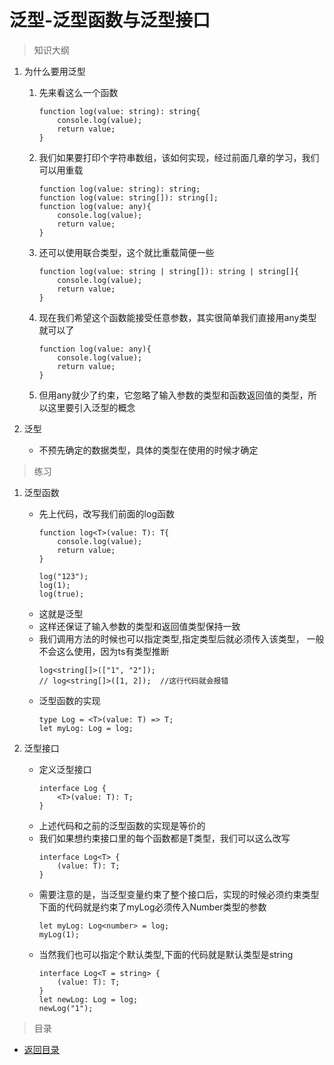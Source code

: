 # 泛型-泛型函数与泛型接口

> 知识大纲
1. 为什么要用泛型
    1. 先来看这么一个函数
        ```
        function log(value: string): string{
            console.log(value);
            return value;
        }   
        ```
        
    2. 我们如果要打印个字符串数组，该如何实现，经过前面几章的学习，我们可以用重载
        ```
        function log(value: string): string;
        function log(value: string[]): string[];
        function log(value: any){
            console.log(value);
            return value;
        }
        ```
        
    3. 还可以使用联合类型，这个就比重载简便一些
        ```
        function log(value: string | string[]): string | string[]{
            console.log(value);
            return value;
        } 
        ```
        
    4. 现在我们希望这个函数能接受任意参数，其实很简单我们直接用any类型就可以了
        ```
        function log(value: any){
            console.log(value);
            return value;
        } 
        ```     
        
    5. 但用any就少了约束，它忽略了输入参数的类型和函数返回值的类型，所以这里要引入泛型的概念
    
2. 泛型
    * 不预先确定的数据类型，具体的类型在使用的时候才确定
    
> 练习
1. 泛型函数
    * 先上代码，改写我们前面的log函数
        ```
        function log<T>(value: T): T{
            console.log(value);
            return value;
        }
        
        log("123");
        log(1);
        log(true);
        ```
    * 这就是泛型
    * 这样还保证了输入参数的类型和返回值类型保持一致
    * 我们调用方法的时候也可以指定类型,指定类型后就必须传入该类型，
        一般不会这么使用，因为ts有类型推断
        ```
        log<string[]>(["1", "2"]);
        // log<string[]>([1, 2]);  //这行代码就会报错
        ```    
    * 泛型函数的实现
        ```
        type Log = <T>(value: T) => T;
        let myLog: Log = log;
        ```   
        
2. 泛型接口
    * 定义泛型接口
        ```
        interface Log {
            <T>(value: T): T;
        }        
        ```     
    * 上述代码和之前的泛型函数的实现是等价的
    * 我们如果想约束接口里的每个函数都是T类型，我们可以这么改写  
        ```
        interface Log<T> {
            (value: T): T;
        }
        ```
    * 需要注意的是，当泛型变量约束了整个接口后，实现的时候必须约束类型
        下面的代码就是约束了myLog必须传入Number类型的参数
        ```
        let myLog: Log<number> = log;
        myLog(1);
        ```    
    * 当然我们也可以指定个默认类型,下面的代码就是默认类型是string
        ```
        interface Log<T = string> {
            (value: T): T;
        }
        let newLog: Log = log;
        newLog("1");
        ```    

> 目录

* [返回目录](../../README.md)        
          
                 